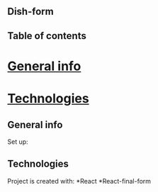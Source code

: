 ## Dish-form

## Table of contents 
# [General info](#general-info)
# [Technologies](#technologies)

## General info
Set up: 

## Technologies
Project is created with:
*React
*React-final-form 